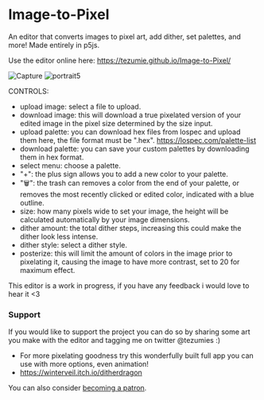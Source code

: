 # Image-to-Pixel
An editor that converts images to pixel art, add dither, set palettes, and more! Made entirely in p5js.

Use the editor online here: https://tezumie.github.io/Image-to-Pixel/

![Capture](https://github.com/Tezumie/Image-to-Pixel/assets/102488626/123e61bf-8a32-4cac-b10a-526fcebd0600)
![portrait5](https://github.com/Tezumie/Image-to-Pixel/assets/102488626/6c92e894-c8ae-4f34-8cd0-7eba2eae4d5c "This image was created with midjourney")


CONTROLS:
- upload image: select a file to upload.
- download image: this will download a true pixelated version of your edited image in the pixel size determined by the size input.
- upload palette: you can download hex files from lospec and upload them here, the file format must be ".hex". https://lospec.com/palette-list
- download palette: you can save your custom palettes by downloading them in hex format.
- select menu: choose a palette.
- "+": the plus sign allows you to add a new color to your palette.
- "🗑️": the trash can removes a color from the end of your palette, or removes the most recently clicked or edited color, indicated with a blue outline.
- size: how many pixels wide to set your image, the height will be calculated automatically by your image dimensions.
- dither amount: the total dither steps, increasing this could make the dither look less intense.
- dither style: select a dither style.
- posterize: this will limit the amount of colors in the image prior to pixelating it, causing the image to have more contrast, set to 20 for maximum effect.


This editor is a work in progress, if you have any feedback i would love to hear it <3  

### Support

If you would like to support the project you can do so by sharing some art you make with the editor and tagging me on twitter @tezumies :)  

- For more pixelating goodness try this wonderfully built full app you can use with more options, even animation!  
- https://winterveil.itch.io/ditherdragon

You can also consider [becoming a patron](https://www.patreon.com/aijscodeeditor).
